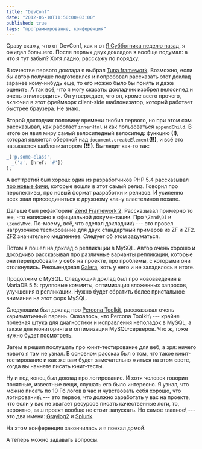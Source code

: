 ```yaml
---
title: "DevConf"
date: "2012-06-10T11:50:00+03:00"
published: true
tags: "программирование, конференция"
---
```


Сразу скажу, что от DevConf, как и от [Я.Субботника неделю назад](/post/yasubbotnik/), я ожидал
большего. После первых двух докладов я вообще подумал: а что я тут забыл? Хотя ладно, расскажу по порядку.

В качестве первого доклада я выбрал [Tuna framework](https://github.com/kononencheg/Tuna-Framework). Возможно, если бы
автор получше подготовился и попробовал рассказать этот доклад заранее кому-нибудь еще, то его можно было бы понять и
даже оценить. А так всё, что я могу сказать: докладчик изобрел велосипед и очень этим гордится. Он утверждает, что он,
кроме всего прочего, включил в этот фреймворк client-side шаблонизатор, который работает быстрее браузера. Не знаю.

Второй докладчик половину времени гнобил первого, но при этом сам рассказывал, как работает `innerHtml` и как
пользоваться `appendChild`. В итоге он явил миру самый велосипедный велосипед: функцию **(!)**, которая  является
оберткой над `document.createElement`**(!!)**, и всё это называется шаблонизатором **(!!!)**. Выглядит как-то так:

~~~~~javascript
_('p.some-class',
  _('a', [href: '#'])
);
~~~~~

А вот третий был хорош: один из разработчиков PHP 5.4 рассказывал [про новые фичи](http://php.net/releases/5_4_0.php),
которые вошли в этот самый релиз. Говорил про перспективы, про новый формат разработки и релизов. И усиленно всех звал
присоединиться к дружному клану властелинов похапе.

Дальше был рефакторинг [Zend Framework 2](http://framework.zend.com/zf2). Рассказывал примерно то же, что написано в
официальной документации.  Про `\Zend\Di` и `\Zend\Mvc`. По-моему, всё, что сделал докладчик\ --- это провел
нагрузочное тестирование для двух стандартный примеров из ZF и ZF2. ZF2 значительно медленнее. Следует об этом
задуматься.

Потом я пошел на доклад о репликации в MySQL. Автор очень хорошо и доходчиво рассказывал про различные варианты
репликации, которые они перепробовали у себя на проекте, про проблемы, с которыми они столкнулись. Рекомендовал
[Galera](http://codership.com/content/using-galera-cluster), хоть у него и не заладилось в итоге.

Продолжим с MySQL. Следующий доклад был про нововведения в MariaDB 5.5: групповые коммиты, оптимизация вложенных
запросов, улучшения в репликации. Нужно будет обратить более пристальное внимание на этот форк MySQL.

Следующим был доклад про [Percona Toolkit](http://www.percona.com/software/percona-toolkit/), рассказывал очень
харизматичный парень. Оказалось, что Percona Toolkit\ --- крайне полезная штука для диагностики и исправления
неполадок в MySQL, а также для мониторинга и оптимизации MySQL-серверов. Что ж, тоже нужно будет посмотреть.

Затем я решил послушать про юнит-тестирование для веб, а зря: ничего нового я там не узнал. В основном рассказ был
о том, что такое юнит-тестирование и как же вам будет замечательно житься на этом свете, когда вы начнете писать
юнит-тесты.

Ну и под конец был доклад про логирование. И хотя человек говорил понятные, известные вещи, слушать его было интересно.
Я узнал, что можно писать по 10 Гб логов в час и чувствовать себя хорошо, что логирование\ --- это первое,
что должно заработать у вас на проекте, что если у вас не хватает ресурсов писать качественные логи, то, вероятно,
ваш проект вообще не стоит запускать. Но самое главное\ --- это два имени: [Graylog2](http://graylog2.org/) и
[Splunk](http://www.splunk.com).

На этом конференция закончилась и я поехал домой.

А теперь можно задавать вопросы.
